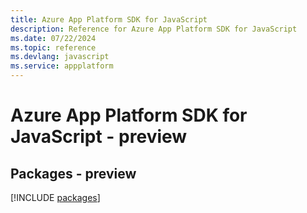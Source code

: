```yaml
---
title: Azure App Platform SDK for JavaScript
description: Reference for Azure App Platform SDK for JavaScript
ms.date: 07/22/2024
ms.topic: reference
ms.devlang: javascript
ms.service: appplatform
---
```

# Azure App Platform SDK for JavaScript - preview
## Packages - preview
[!INCLUDE [packages](app-platform-index.md)]